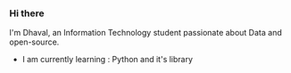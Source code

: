 ### Hi there 
I'm Dhaval, an Information Technology student passionate about Data and open-source.
<br>
- I am currently  learning : Python and it's library
